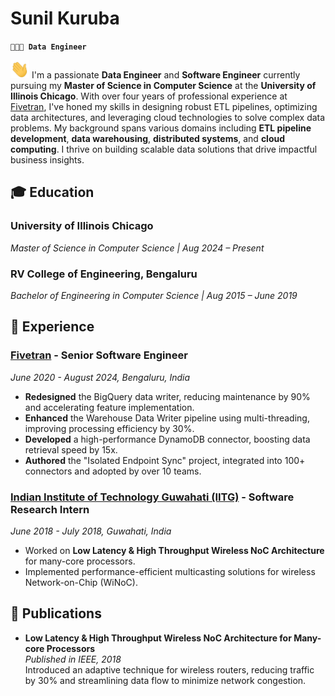 # Sunil Kuruba

**`👩🏻‍💻 Data Engineer`**

<img src="https://raw.githubusercontent.com/ABSphreak/ABSphreak/master/gifs/Hi.gif" width="30px"> I'm a passionate **Data Engineer** and **Software Engineer** currently pursuing my **Master of Science in Computer Science** at the **University of Illinois Chicago**. With over four years of professional experience at [Fivetran](https://fivetran.com), I've honed my skills in designing robust ETL pipelines, optimizing data architectures, and leveraging cloud technologies to solve complex data problems. My background spans various domains including **ETL pipeline development**, **data warehousing**, **distributed systems**, and **cloud computing**. I thrive on building scalable data solutions that drive impactful business insights.

## 🎓 Education

### University of Illinois Chicago
*Master of Science in Computer Science | Aug 2024 – Present*  

### RV College of Engineering, Bengaluru
*Bachelor of Engineering in Computer Science | Aug 2015 – June 2019*  
 
## 💼 Experience

### [Fivetran](https://fivetran.com) - **Senior Software Engineer**
*June 2020 - August 2024, Bengaluru, India*

- **Redesigned** the BigQuery data writer, reducing maintenance by 90% and accelerating feature implementation.
- **Enhanced** the Warehouse Data Writer pipeline using multi-threading, improving processing efficiency by 30%.
- **Developed** a high-performance DynamoDB connector, boosting data retrieval speed by 15x.
- **Authored** the "Isolated Endpoint Sync" project, integrated into 100+ connectors and adopted by over 10 teams.

### [Indian Institute of Technology Guwahati (IITG)](https://www.iitg.ac.in/) - **Software Research Intern**
*June 2018 - July 2018, Guwahati, India*

- Worked on **Low Latency & High Throughput Wireless NoC Architecture** for many-core processors.
- Implemented performance-efficient multicasting solutions for wireless Network-on-Chip (WiNoC).

## 📄 Publications
- **Low Latency & High Throughput Wireless NoC Architecture for Many-core Processors**  
  *Published in IEEE, 2018*  
  Introduced an adaptive technique for wireless routers, reducing traffic by 30% and streamlining data flow to minimize network congestion.

